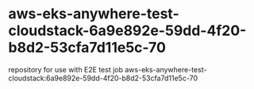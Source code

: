 # aws-eks-anywhere-test-cloudstack-6a9e892e-59dd-4f20-b8d2-53cfa7d11e5c-70
repository for use with E2E test job aws-eks-anywhere-test-cloudstack:6a9e892e-59dd-4f20-b8d2-53cfa7d11e5c-70
